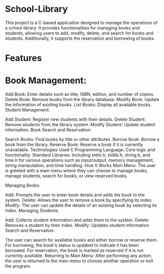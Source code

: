 # School-Library
This project is a C-based application designed to manage the operations of a school library. It provides functionalities for managing books and students, allowing users to add, modify, delete, and search for books and students. Additionally, it supports the reservation and borrowing of books.

# Features
   # Book Management:

Add Book: Enter details such as title, ISBN, edition, and number of copies.
Delete Book: Remove books from the library database.
Modify Book: Update the information of existing books.
List Books: Display all available books.
Student Management:

Add Student: Register new students with their details.
Delete Student: Remove students from the library system.
Modify Student: Update student information.
Book Search and Reservation:

Search Books: Find books by title or other attributes.
Borrow Book: Borrow a book from the library.
Reserve Book: Reserve a book if it is currently unavailable.
Technologies Used
C Programming Language: Core logic and functionality.
Standard Libraries: Including stdio.h, stdlib.h, string.h, and time.h for various operations such as input/output, memory management, string manipulation, and time handling.
How It Works
Main Menu: The user is greeted with a main menu where they can choose to manage books, manage students, search for books, or view reserved books.

Managing Books:

Add: Prompts the user to enter book details and adds the book to the system.
Delete: Allows the user to remove a book by specifying its index.
Modify: The user can update the details of an existing book by selecting its index.
Managing Students:

Add: Collects student information and adds them to the system.
Delete: Removes a student by their index.
Modify: Updates student information.
Search and Reservation:

The user can search for available books and either borrow or reserve them.
For borrowing, the book's status is updated to indicate it has been borrowed.
For reservation, the book is marked as reserved if it is not currently available.
Returning to Main Menu: After performing any action, the user is returned to the main menu to choose another operation or exit the program.
